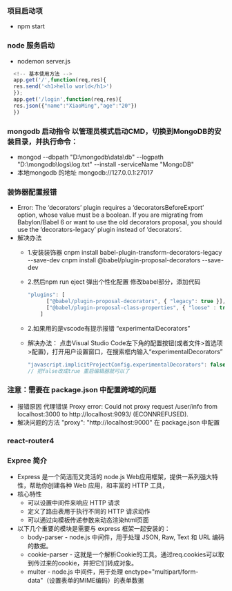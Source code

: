 ### 项目启动项
  - npm start
### node 服务启动 
  - nodemon server.js 
  ```js
    <!-- 基本使用方法 -->
    app.get('/',function(req,res){
    res.send('<h1>hello world</h1>')
    });
    app.get('/login',function(req,res){
    res.json({"name":"XiaoMing","age":"20"})
    })
  ```
### mongodb 启动指令 以管理员模式启动CMD，切换到MongoDB的安装目录，并执行命令：
  - mongod --dbpath "D:\mongodb\data\db"  --logpath "D:\mongodb\logs\log.txt"  --install -serviceName "MongoDB"
  - 本地mongodb 的地址 mongodb://127.0.0.1:27017


### 装饰器配置报错
- Error: The ‘decorators’ plugin requires a ‘decoratorsBeforeExport’ option, whose     value must be a boolean. If you are migrating from Babylon/Babel 6 or want to use the old decorators proposal, you should use the ‘decorators-legacy’ plugin instead of ‘decorators’.
- 解决办法 
  - 1.安装装饰器
cnpm install babel-plugin-transform-decorators-legacy  --save-dev
cnpm install  @babel/plugin-proposal-decorators --save-dev

  - 2.然后npm run eject  弹出个性化配置
  修改babel部分，添加代码
    ```js
    "plugins": [
          ["@babel/plugin-proposal-decorators", { "legacy": true }],
          ["@babel/plugin-proposal-class-properties", { "loose" : true }]
        ]
    ```
  - 2.如果用的是vscode有提示报错 “experimentalDecorators”
  - 解决办法：
    点击Visual Studio Code左下角的配置按钮(或者文件>首选项>配置)，打开用户设置窗口，在搜索框内输入“experimentalDecorators”
    ```js
    "javascript.implicitProjectConfig.experimentalDecorators": false 
    // 把false改成true 重启编辑器就可以了 
    ```

### 注意：需要在  package.json 中配置跨域的问题
  - 报错原因 代理错误 Proxy error: Could not proxy request /user/info from localhost:3000 to http://localhost:9093/ (ECONNREFUSED).
  - 解决问题的方法 "proxy": "http://localhost:9000"  在 package.json 中配置


### react-router4

### Expree 简介
  - Express 是一个简洁而又灵活的 node.js Web应用框架，提供一系列强大特性，帮助你创建各种 Web 应用，和丰富的 HTTP 工具，
  - 核心特性
    + 可以设置中间件来响应 HTTP 请求
    + 定义了路由表用于执行不同的 HTTP 请求动作
    + 可以通过向模板传递参数来动态渲染html页面
  - 以下几个重要的模块是需要与 express 框架一起安装的：
    + body-parser - node.js 中间件，用于处理 JSON, Raw, Text 和 URL 编码的数据。
    + cookie-parser - 这就是一个解析Cookie的工具。通过req.cookies可以取到传过来的cookie，并把它们转成对象。
    + multer - node.js 中间件，用于处理 enctype="multipart/form-data"（设置表单的MIME编码）的表单数据

